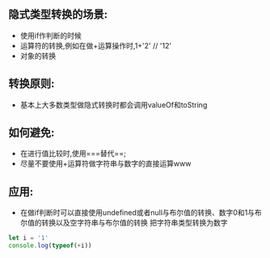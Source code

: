 ## 隐式类型转换的场景:

- 使用if作判断的时候
- 运算符的转换,例如在做+运算操作时,1+'2' // '12'
- 对象的转换

## 转换原则:

- 基本上大多数类型做隐式转换时都会调用valueOf和toString

## 如何避免:

- 在进行值比较时,使用===替代==;
- 尽量不要使用+运算符做字符串与数字的直接运算www

## 应用:

- 在做if判断时可以直接使用undefined或者null与布尔值的转换、数字0和1与布尔值的转换以及空字符串与布尔值的转换
把字符串类型转换为数字

```javascript
let i = '1'
console.log(typeof(+i))
```
